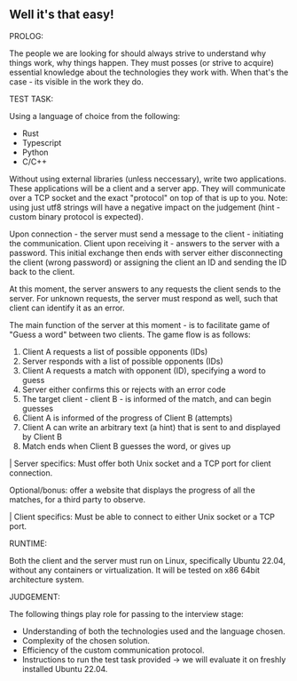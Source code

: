 ## Well it's that easy!

PROLOG:

The people we are looking for should always strive to understand why things work, why things happen.
They must posses (or strive to acquire) essential knowledge about the technologies they work with.
When that's the case - its visible in the work they do.

TEST TASK:

Using a language of choice from the following:

- Rust
- Typescript
- Python
- C/C++

Without using external libraries (unless neccessary), write two applications. These applications will be a client and a server app.
They will communicate over a TCP socket and the exact "protocol" on top of that is up to you.
Note: using just utf8 strings will have a negative impact on the judgement (hint - custom binary protocol is expected).

Upon connection - the server must send a message to the client - initiating the communication.
Client upon receiving it - answers to the server with a password.
This initial exchange then ends with server either disconnecting the client (wrong password) or assigning the client an ID and sending the ID back to the client.

At this moment, the server answers to any requests the client sends to the server. For unknown requests, the server must respond as well, such that client can identify it as an error.

The main function of the server at this moment - is to facilitate game of "Guess a word" between two clients.
The game flow is as follows:

1. Client A requests a list of possible opponents (IDs)
2. Server responds with a list of possible opponents (IDs)
3. Client A requests a match with opponent (ID), specifying a word to guess
4. Server either confirms this or rejects with an error code
5. The target client - client B - is informed of the match, and can begin guesses
6. Client A is informed of the progress of Client B (attempts)
7. Client A can write an arbitrary text (a hint) that is sent to and displayed by Client B
8. Match ends when Client B guesses the word, or gives up

| Server specifics:
Must offer both Unix socket and a TCP port for client connection.

Optional/bonus: offer a website that displays the progress of all the matches, for a third party to observe.

| Client specifics:
Must be able to connect to either Unix socket or a TCP port.

RUNTIME:

Both the client and the server must run on Linux, specifically Ubuntu 22.04, without any containers or virtualization. It will be tested on x86 64bit architecture system.

JUDGEMENT:

The following things play role for passing to the interview stage:

- Understanding of both the technologies used and the language chosen.
- Complexity of the chosen solution.
- Efficiency of the custom communication protocol.
- Instructions to run the test task provided -> we will evaluate it on freshly installed Ubuntu 22.04.
